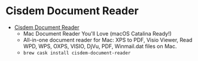 # Cisdem Document Reader
- [Cisdem Document Reader](https://www.cisdem.com/document-reader-mac.html)
  -  Mac Document Reader You'll Love (macOS Catalina Ready!)
  - All-in-one document reader for Mac:  XPS to PDF, Visio Viewer, Read WPD, WPS, OXPS, VISIO, DjVu, PDF, Winmail.dat files on Mac.
  - `brew cask install cisdem-document-reader`
